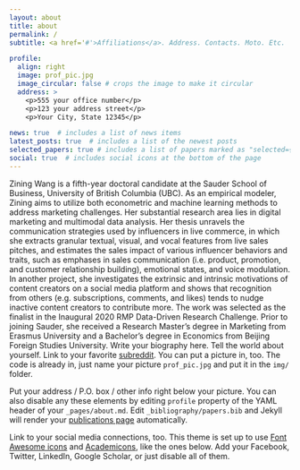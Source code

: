 ```yaml
---
layout: about
title: about
permalink: /
subtitle: <a href='#'>Affiliations</a>. Address. Contacts. Moto. Etc.

profile:
  align: right
  image: prof_pic.jpg
  image_circular: false # crops the image to make it circular
  address: >
    <p>555 your office number</p>
    <p>123 your address street</p>
    <p>Your City, State 12345</p>

news: true  # includes a list of news items
latest_posts: true  # includes a list of the newest posts
selected_papers: true # includes a list of papers marked as "selected={true}"
social: true  # includes social icons at the bottom of the page
---
```

Zining Wang is a fifth-year doctoral candidate at the Sauder School of Business, University of British Columbia (UBC). As an empirical modeler, Zining aims to utilize both econometric and machine learning methods to address marketing challenges. Her substantial research area lies in digital marketing and multimodal data analysis. Her thesis unravels the communication strategies used by influencers in live commerce, in which she extracts granular textual, visual, and vocal features from live sales pitches, and estimates the sales impact of various influencer behaviors and traits, such as emphases in sales communication (i.e. product, promotion, and customer relationship building), emotional states, and voice modulation. In another project, she investigates the extrinsic and intrinsic motivations of content creators on a social media platform and shows that recognition from others (e.g. subscriptions, comments, and likes) tends to nudge inactive content creators to contribute more. The work was selected as the finalist in the Inaugural 2020 RMP Data-Driven Research Challenge. Prior to joining Sauder, she received a Research Master’s degree in Marketing from Erasmus University and a Bachelor’s degree in Economics from Beijing Foreign Studies University.
Write your biography here. Tell the world about yourself. Link to your favorite [subreddit](http://reddit.com). You can put a picture in, too. The code is already in, just name your picture `prof_pic.jpg` and put it in the `img/` folder.

Put your address / P.O. box / other info right below your picture. You can also disable any these elements by editing `profile` property of the YAML header of your `_pages/about.md`. Edit `_bibliography/papers.bib` and Jekyll will render your [publications page](/al-folio/publications/) automatically.

Link to your social media connections, too. This theme is set up to use [Font Awesome icons](http://fortawesome.github.io/Font-Awesome/) and [Academicons](https://jpswalsh.github.io/academicons/), like the ones below. Add your Facebook, Twitter, LinkedIn, Google Scholar, or just disable all of them.
